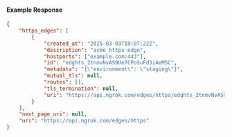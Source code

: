 <!-- Code generated for API Clients. DO NOT EDIT. -->

#### Example Response

```json
{
	"https_edges": [
		{
			"created_at": "2025-03-03T10:07:22Z",
			"description": "acme https edge",
			"hostports": ["example.com:443"],
			"id": "edghts_2tnmvNvAS9Ue7CPoSuFd3iAeM5C",
			"metadata": "{\"environment\": \"staging\"}",
			"mutual_tls": null,
			"routes": [],
			"tls_termination": null,
			"uri": "https://api.ngrok.com/edges/https/edghts_2tnmvNvAS9Ue7CPoSuFd3iAeM5C"
		}
	],
	"next_page_uri": null,
	"uri": "https://api.ngrok.com/edges/https"
}
```

